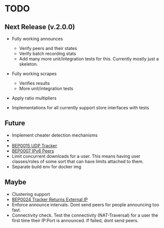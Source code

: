 # TODO

## Next Release (v.2.0.0)

- Fully working announces
    - Verify peers and their states
    - Verify batch recording stats
    - Add many more unit/integration tests for this. Currently mostly just a skeleton.
- Fully working scrapes
    - Verifies results
    - More unit/integration tests
- Apply ratio multipliers

- Implementations for all currently support store interfaces with tests

## Future
- Implement cheater detection mechanisms
- 
- [BEP0015 UDP Tracker](http://bittorrent.org/beps/bep_0015.html)
- [BEP0007 IPv6 Peers](http://bittorrent.org/beps/bep_0007.html)
- Limit concurrent downloads for a user. This means having user classes/roles of some sort that can
have limits attached to them.
- Separate build env for docker img

## Maybe
- Clustering support
- [BEP0024 Tracker Returns External IP](http://bittorrent.org/beps/bep_0024.html)
- Enforce announce intervals. Dont send peers for people announcing too fast.
- Connectivity check. Test the connectivity (NAT-Traversal) for a user the first time their IP:Port is
announced. If failed, dont send peers.